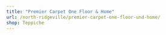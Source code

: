 ```yaml
---
title: "Premier Carpet One Floor & Home"
url: /north-ridgeville/premier-carpet-one-floor-und-home/
shop: Teppiche
---
```

